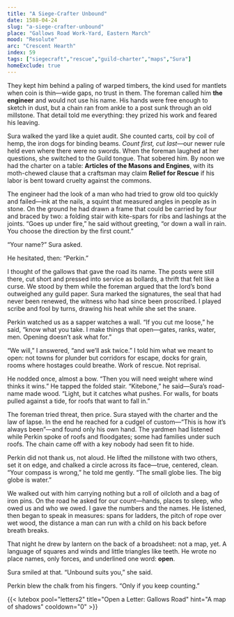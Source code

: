 ```yaml
---
title: "A Siege-Crafter Unbound"
date: 1588-04-24
slug: "a-siege-crafter-unbound"
place: "Gallows Road Work-Yard, Eastern March"
mood: "Resolute"
arc: "Crescent Hearth"
index: 59
tags: ["siegecraft","rescue","guild-charter","maps","Sura"]
homeExclude: true
---
```


They kept him behind a paling of warped timbers, the kind used for mantlets when coin is thin—wide gaps, no trust in them. The foreman called him **the engineer** and would not use his name. His hands were free enough to sketch in dust, but a chain ran from ankle to a post sunk through an old millstone. That detail told me everything: they prized his work and feared his leaving.

Sura walked the yard like a quiet audit. She counted carts, coil by coil of hemp, the iron dogs for binding beams. *Count first, cut last*—our newer rule held even where there were no swords. When the foreman laughed at her questions, she switched to the Guild tongue. That sobered him. By noon we had the charter on a table: **Articles of the Masons and Engines**, with its moth-chewed clause that a craftsman may claim **Relief for Rescue** if his labor is bent toward cruelty against the commons.

The engineer had the look of a man who had tried to grow old too quickly and failed—ink at the nails, a squint that measured angles in people as in stone. On the ground he had drawn a frame that could be carried by four and braced by two: a folding stair with kite-spars for ribs and lashings at the joints. “Goes up under fire,” he said without greeting, “or down a wall in rain. You choose the direction by the first count.”

“Your name?” Sura asked.

He hesitated, then: “Perkin.”

I thought of the gallows that gave the road its name. The posts were still there, cut short and pressed into service as bollards, a thrift that felt like a curse. We stood by them while the foreman argued that the lord’s bond outweighed any guild paper. Sura marked the signatures, the seal that had never been renewed, the witness who had since been proscribed. I played scribe and fool by turns, drawing his heat while she set the snare.

Perkin watched us as a sapper watches a wall. “If you cut me loose,” he said, “know what you take. I make things that open—gates, ranks, water, men. Opening doesn’t ask what for.”

“We will,” I answered, “and we’ll ask twice.” I told him what we meant to open: not towns for plunder but corridors for escape, docks for grain, rooms where hostages could breathe. Work of rescue. Not reprisal.

He nodded once, almost a bow. “Then you will need weight where wind thinks it wins.” He tapped the folded stair. “Kitebone,” he said—Sura’s road-name made wood. “Light, but it catches what pushes. For walls, for boats pulled against a tide, for roofs that want to fall in.”

The foreman tried threat, then price. Sura stayed with the charter and the law of lapse. In the end he reached for a cudgel of custom—“This is how it’s always been”—and found only his own hand. The yardmen had listened while Perkin spoke of roofs and floodgates; some had families under such roofs. The chain came off with a key nobody had seen fit to hide.

Perkin did not thank us, not aloud. He lifted the millstone with two others, set it on edge, and chalked a circle across its face—true, centered, clean. “Your compass is wrong,” he told me gently. “The small globe lies. The big globe is water.”

We walked out with him carrying nothing but a roll of oilcloth and a bag of iron pins. On the road he asked for our count—hands, places to sleep, who owed us and who we owed. I gave the numbers and the names. He listened, then began to speak in measures: spans for ladders, the pitch of rope over wet wood, the distance a man can run with a child on his back before breath breaks.

That night he drew by lantern on the back of a broadsheet: not a map, yet. A language of squares and winds and little triangles like teeth. He wrote no place names, only forces, and underlined one word: **open**.

Sura smiled at that. “Unbound suits you,” she said.

Perkin blew the chalk from his fingers. “Only if you keep counting.”


{{< lutebox pool="letters2" title="Open a Letter: Gallows Road" hint="A map of shadows" cooldown="0" >}}
